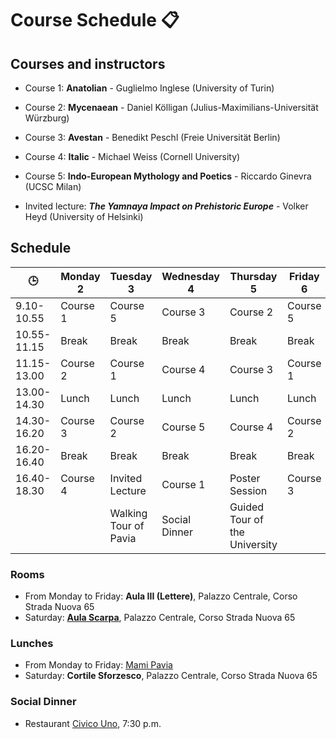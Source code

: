 # Course Schedule 📋

## Courses and instructors 

- Course 1: **Anatolian** - Guglielmo Inglese (University of Turin)
- Course 2: **Mycenaean** - Daniel Kölligan (Julius-Maximilians-Universität Würzburg)
- Course 3: **Avestan** - Benedikt Peschl (Freie Universität Berlin)
- Course 4: **Italic** - Michael Weiss (Cornell University)
- Course 5: **Indo-European Mythology and Poetics** - Riccardo Ginevra (UCSC Milan)
  
- Invited lecture: ***The Yamnaya Impact on Prehistoric Europe*** - Volker Heyd (University of Helsinki)

## Schedule

| 🕒 | Monday 2 | Tuesday 3 | Wednesday 4 | Thursday 5 | Friday 6 | Saturday 7 |
| ----------- | ----------- | ----------- | ----------- | ----------- | ----------- | ----------- | 
| 9.10-10.55 | Course 1 | Course 5 |Course 3 | Course 2 | Course 5 | Course 4 |
| 10.55-11.15 | Break | Break | Break | Break | Break | Break |
| 11.15-13.00 | Course 2 | Course 1 | Course 4 | Course 3 | Course 1 | Course 5 |
| 13.00-14.30 | Lunch | Lunch | Lunch | Lunch | Lunch | Lunch |
| 14.30-16.20 | Course 3 | Course 2 | Course 5 | Course 4 | Course 2 |  |
| 16.20-16.40 | Break | Break | Break | Break | Break |  |
| 16.40-18.30 | Course 4 | Invited Lecture | Course 1 | Poster Session | Course 3 |  |
|  |  | Walking Tour of Pavia | Social Dinner | Guided Tour of the University |  | 


### Rooms
- From Monday to Friday: **Aula III (Lettere)**, Palazzo Centrale, Corso Strada Nuova 65
- Saturday: **[Aula Scarpa](https://it.wikipedia.org/wiki/Aula_Scarpa)**, Palazzo Centrale, Corso Strada Nuova 65

### Lunches
- From Monday to Friday: [Mami Pavia](https://maps.app.goo.gl/vqXM8qTgh8rzdbrn8)
- Saturday: **Cortile Sforzesco**, Palazzo Centrale, Corso Strada Nuova 65

### Social Dinner 
- Restaurant [Civico Uno](https://maps.app.goo.gl/UiMz56ZKwQyHjP1z6), 7:30 p.m.

